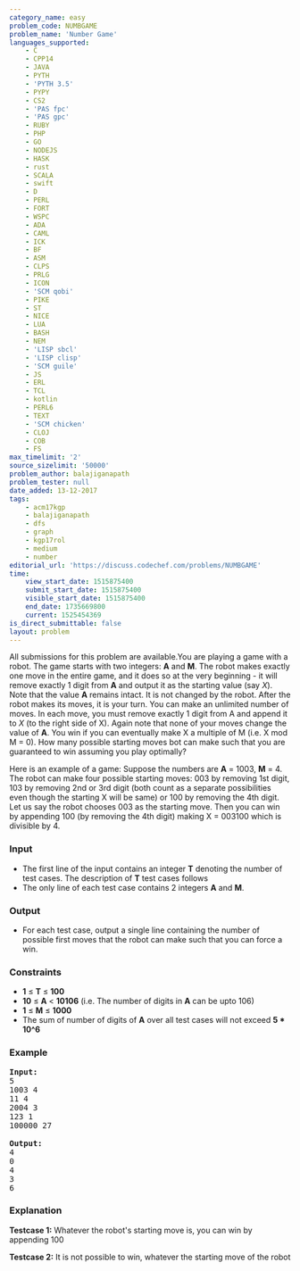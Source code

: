```yaml
---
category_name: easy
problem_code: NUMBGAME
problem_name: 'Number Game'
languages_supported:
    - C
    - CPP14
    - JAVA
    - PYTH
    - 'PYTH 3.5'
    - PYPY
    - CS2
    - 'PAS fpc'
    - 'PAS gpc'
    - RUBY
    - PHP
    - GO
    - NODEJS
    - HASK
    - rust
    - SCALA
    - swift
    - D
    - PERL
    - FORT
    - WSPC
    - ADA
    - CAML
    - ICK
    - BF
    - ASM
    - CLPS
    - PRLG
    - ICON
    - 'SCM qobi'
    - PIKE
    - ST
    - NICE
    - LUA
    - BASH
    - NEM
    - 'LISP sbcl'
    - 'LISP clisp'
    - 'SCM guile'
    - JS
    - ERL
    - TCL
    - kotlin
    - PERL6
    - TEXT
    - 'SCM chicken'
    - CLOJ
    - COB
    - FS
max_timelimit: '2'
source_sizelimit: '50000'
problem_author: balajiganapath
problem_tester: null
date_added: 13-12-2017
tags:
    - acm17kgp
    - balajiganapath
    - dfs
    - graph
    - kgp17rol
    - medium
    - number
editorial_url: 'https://discuss.codechef.com/problems/NUMBGAME'
time:
    view_start_date: 1515875400
    submit_start_date: 1515875400
    visible_start_date: 1515875400
    end_date: 1735669800
    current: 1525454369
is_direct_submittable: false
layout: problem
---
```

All submissions for this problem are available.You are playing a game with a robot. The game starts with two integers: **A** and **M**. The robot makes exactly one move in the entire game, and it does so at the very beginning - it will remove exactly 1 digit from **A** and output it as the starting value (say *X*). Note that the value **A** remains intact. It is not changed by the robot. After the robot makes its moves, it is your turn. You can make an unlimited number of moves. In each move, you must remove exactly 1 digit from A and append it to *X* (to the right side of X). Again note that none of your moves change the value of **A**. You win if you can eventually make X a multiple of M (i.e. X mod M = 0). How many possible starting moves bot can make such that you are guaranteed to win assuming you play optimally?

Here is an example of a game: Suppose the numbers are **A** = 1003, **M** = 4. The robot can make four possible starting moves: 003 by removing 1st digit, 103 by removing 2nd or 3rd digit (both count as a separate possibilities even though the starting X will be same) or 100 by removing the 4th digit. Let us say the robot chooses 003 as the starting move. Then you can win by appending 100 (by removing the 4th digit) making X = 003100 which is divisible by 4.

### Input

- The first line of the input contains an integer **T** denoting the number of test cases. The description of **T** test cases follows
- The only line of each test case contains 2 integers **A** and **M**.

### Output

- For each test case, output a single line containing the number of possible first moves that the robot can make such that you can force a win.

### Constraints

- **1** ≤ **T** ≤ **100**
- **10** ≤ **A** < **10106** (i.e. The number of digits in **A** can be upto 106)
- **1** ≤ **M** ≤ **1000**
- The sum of number of digits of **A** over all test cases will not exceed **5 \* 10^6**

### Example

<pre><b>Input:</b>
5
1003 4
11 4
2004 3
123 1
100000 27

<b>Output:</b>
4
0
4
3
6
</pre>
### Explanation

**Testcase 1:** Whatever the robot's starting move is, you can win by appending 100

**Testcase 2:** It is not possible to win, whatever the starting move of the robot

